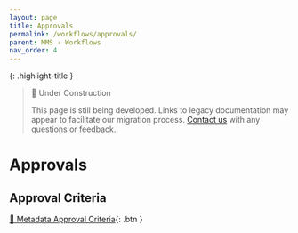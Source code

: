 ```yaml
---
layout: page
title: Approvals
permalink: /workflows/approvals/
parent: MMS › Workflows
nav_order: 4
---
```


{: .highlight-title }
> 🚧 Under Construction
>
> This page is still being developed. Links to legacy documentation may appear to facilitate our migration process. [Contact us](/metadata-documentation/contact/) with any questions or feedback.

# Approvals

## Approval Criteria
[📄 Metadata Approval Criteria](https://docs.google.com/document/u/0/d/1xB75k5U2q7jOpdnpH-OAK7c94bdM9QYsg-yTH2rXXeA/edit){: .btn }